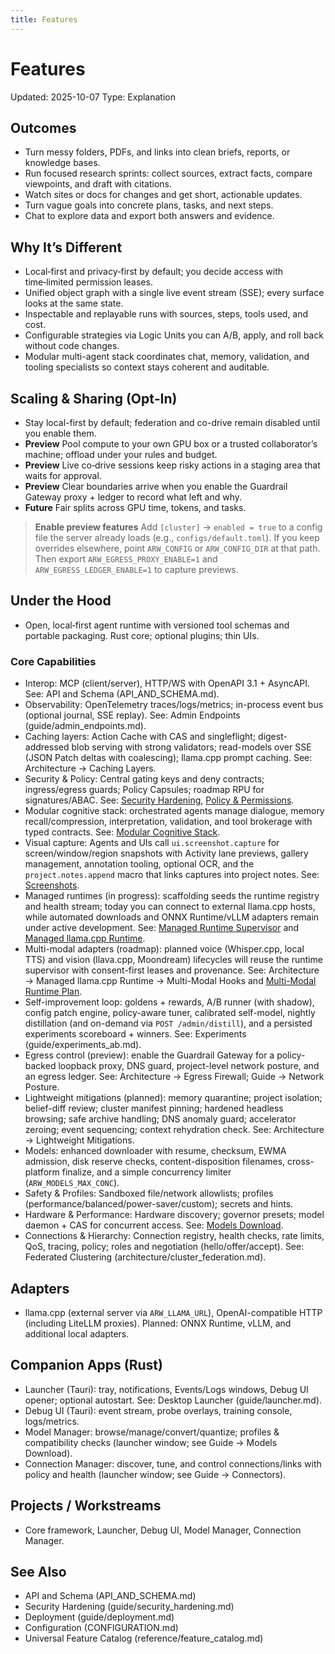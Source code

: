 ```yaml
---
title: Features
---
```


# Features

Updated: 2025-10-07
Type: Explanation

## Outcomes
- Turn messy folders, PDFs, and links into clean briefs, reports, or knowledge bases.
- Run focused research sprints: collect sources, extract facts, compare viewpoints, and draft with citations.
- Watch sites or docs for changes and get short, actionable updates.
- Turn vague goals into concrete plans, tasks, and next steps.
- Chat to explore data and export both answers and evidence.

## Why It’s Different
- Local‑first and privacy‑first by default; you decide access with time‑limited permission leases.
- Unified object graph with a single live event stream (SSE); every surface looks at the same state.
- Inspectable and replayable runs with sources, steps, tools used, and cost.
- Configurable strategies via Logic Units you can A/B, apply, and roll back without code changes.
- Modular multi-agent stack coordinates chat, memory, validation, and tooling specialists so context stays coherent and auditable.

## Scaling & Sharing (Opt‑In)
- Stay local-first by default; federation and co-drive remain disabled until you enable them.
- **Preview** Pool compute to your own GPU box or a trusted collaborator’s machine; offload under your rules and budget.
- **Preview** Live co‑drive sessions keep risky actions in a staging area that waits for approval.
- **Preview** Clear boundaries arrive when you enable the Guardrail Gateway proxy + ledger to record what left and why.
- **Future** Fair splits across GPU time, tokens, and tasks.

> **Enable preview features** Add `[cluster]` → `enabled = true` to a config file the server already loads (e.g., `configs/default.toml`). If you keep overrides elsewhere, point `ARW_CONFIG` or `ARW_CONFIG_DIR` at that path. Then export `ARW_EGRESS_PROXY_ENABLE=1` and `ARW_EGRESS_LEDGER_ENABLE=1` to capture previews.

## Under the Hood
- Open, local‑first agent runtime with versioned tool schemas and portable packaging. Rust core; optional plugins; thin UIs.

### Core Capabilities
- Interop: MCP (client/server), HTTP/WS with OpenAPI 3.1 + AsyncAPI. See: API and Schema (API_AND_SCHEMA.md).
- Observability: OpenTelemetry traces/logs/metrics; in-process event bus (optional journal, SSE replay). See: Admin Endpoints (guide/admin_endpoints.md).
- Caching layers: Action Cache with CAS and singleflight; digest-addressed blob serving with strong validators; read-models over SSE (JSON Patch deltas with coalescing); llama.cpp prompt caching. See: Architecture → Caching Layers.
- Security & Policy: Central gating keys and deny contracts; ingress/egress guards; Policy Capsules; roadmap RPU for signatures/ABAC. See: [Security Hardening](guide/security_hardening.md), [Policy & Permissions](guide/policy_permissions.md).
- Modular cognitive stack: orchestrated agents manage dialogue, memory recall/compression, interpretation, validation, and tool brokerage with typed contracts. See: [Modular Cognitive Stack](architecture/modular_cognitive_stack.md).
- Visual capture: Agents and UIs call `ui.screenshot.capture` for screen/window/region snapshots with Activity lane previews, gallery management, annotation tooling, optional OCR, and the `project.notes.append` macro that links captures into project notes. See: [Screenshots](guide/screenshots.md).
- Managed runtimes (in progress): scaffolding seeds the runtime registry and health stream; today you can connect to external llama.cpp hosts, while automated downloads and ONNX Runtime/vLLM adapters remain under active development. See: [Managed Runtime Supervisor](architecture/managed_runtime_supervisor.md) and [Managed llama.cpp Runtime](architecture/managed_llamacpp_runtime.md).
- Multi-modal adapters (roadmap): planned voice (Whisper.cpp, local TTS) and vision (llava.cpp, Moondream) lifecycles will reuse the runtime supervisor with consent-first leases and provenance. See: Architecture → Managed llama.cpp Runtime → Multi-Modal Hooks and [Multi-Modal Runtime Plan](architecture/multimodal_runtime_plan.md).
- Self-improvement loop: goldens + rewards, A/B runner (with shadow), config patch engine, policy-aware tuner, calibrated self-model, nightly distillation (and on-demand via `POST /admin/distill`), and a persisted experiments scoreboard + winners. See: Experiments (guide/experiments_ab.md).
- Egress control (preview): enable the Guardrail Gateway for a policy-backed loopback proxy, DNS guard, project-level network posture, and an egress ledger. See: Architecture → Egress Firewall; Guide → Network Posture.
- Lightweight mitigations (planned): memory quarantine; project isolation; belief-diff review; cluster manifest pinning; hardened headless browsing; safe archive handling; DNS anomaly guard; accelerator zeroing; event sequencing; context rehydration check. See: Architecture → Lightweight Mitigations.
- Models: enhanced downloader with resume, checksum, EWMA admission, disk reserve checks, content-disposition filenames, cross-platform finalize, and a simple concurrency limiter (`ARW_MODELS_MAX_CONC`).
- Safety & Profiles: Sandboxed file/network allowlists; profiles (performance/balanced/power-saver/custom); secrets and hints.
- Hardware & Performance: Hardware discovery; governor presets; model daemon + CAS for concurrent access. See: [Models Download](guide/models_download.md).
- Connections & Hierarchy: Connection registry, health checks, rate limits, QoS, tracing, policy; roles and negotiation (hello/offer/accept). See: Federated Clustering (architecture/cluster_federation.md).

## Adapters
- llama.cpp (external server via `ARW_LLAMA_URL`), OpenAI-compatible HTTP (including LiteLLM proxies). Planned: ONNX Runtime, vLLM, and additional local adapters.

## Companion Apps (Rust)
- Launcher (Tauri): tray, notifications, Events/Logs windows, Debug UI opener; optional autostart. See: Desktop Launcher (guide/launcher.md).
- Debug UI (Tauri): event stream, probe overlays, training console, logs/metrics.
- Model Manager: browse/manage/convert/quantize; profiles & compatibility checks (launcher window; see Guide → Models Download).
- Connection Manager: discover, tune, and control connections/links with policy and health (launcher window; see Guide → Connectors).

## Projects / Workstreams
- Core framework, Launcher, Debug UI, Model Manager, Connection Manager.

## See Also
- API and Schema (API_AND_SCHEMA.md)
- Security Hardening (guide/security_hardening.md)
- Deployment (guide/deployment.md)
- Configuration (CONFIGURATION.md)
- Universal Feature Catalog (reference/feature_catalog.md)
